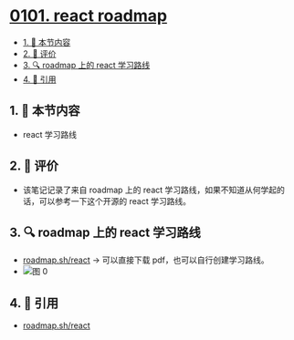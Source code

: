 # [0101. react roadmap](https://github.com/tnotesjs/TNotes.react/tree/main/notes/0101.%20react%20roadmap)

<!-- region:toc -->

- [1. 🎯 本节内容](#1--本节内容)
- [2. 🫧 评价](#2--评价)
- [3. 🔍 roadmap 上的 react 学习路线](#3--roadmap-上的-react-学习路线)
- [4. 🔗 引用](#4--引用)

<!-- endregion:toc -->

## 1. 🎯 本节内容

- react 学习路线

## 2. 🫧 评价

- 该笔记记录了来自 roadmap 上的 react 学习路线，如果不知道从何学起的话，可以参考一下这个开源的 react 学习路线。

## 3. 🔍 roadmap 上的 react 学习路线

- [roadmap.sh/react][1] -> 可以直接下载 pdf，也可以自行创建学习路线。
- ![图 0](https://cdn.jsdelivr.net/gh/tnotesjs/imgs@main/2025-06-23-19-06-26.png)

## 4. 🔗 引用

- [roadmap.sh/react][1]

[1]: https://roadmap.sh/react
